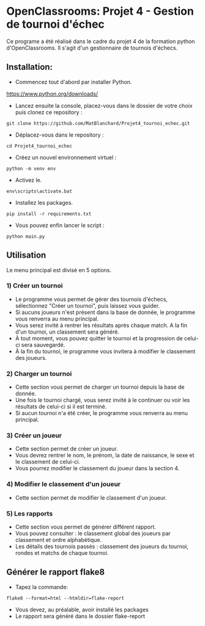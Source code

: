 # OpenClassrooms: Projet 4 - Gestion de tournoi d'échec
Ce programe a été réalisé dans le cadre du projet 4 de la formation python d'OpenClassrooms. Il s'agit d'un gestionnaire de tournois d'échecs.
## Installation:
- Commencez tout d'abord par installer Python.

https://www.python.org/downloads/
- Lancez ensuite la console, placez-vous dans le dossier de votre choix puis clonez ce repository :
```
git clone https://github.com/MatBlanchard/Projet4_tournoi_echec.git
```
- Déplacez-vous dans le repository :
```
cd Projet4_tournoi_echec
```
- Créez un nouvel environnement virtuel :
```
python -m venv env
```
- Activez le.
```
env\scripts\activate.bat
```
- Installez les packages.
```
pip install -r requirements.txt
```
- Vous pouvez enfin lancer le script :
```
python main.py
```
## Utilisation
Le menu principal est divisé en 5 options.
### 1) Créer un tournoi
- Le programme vous permet de gérer des tournois d'échecs, sélectionnez "Créer un tournoi", puis laissez vous guider.
- Si aucuns joueurs n'est présent dans la base de donnée, le programme vous renverra au menu principal.
- Vous serez invité à rentrer les résultats après chaque match. A la fin d'un tournoi, un classement sera généré.
- À tout moment, vous pouvez quitter le tournoi et la progression de celui-ci sera sauvegardé.
- À la fin du tournoi, le programme vous invitera à modifier le classement des joueurs.
### 2) Charger un tournoi
- Cette section vous permet de charger un tournoi depuis la base de donnée.
- Une fois le tournoi chargé, vous serez invité à le continuer ou voir les résultats de celui-ci si il est terminé. 
- Si aucun tournoi n'a été créer, le programme vous renverra au menu principal.
### 3) Créer un joueur
- Cette section permet de créer un joueur.
- Vous devrez rentrer le nom, le prénom, la date de naissance, le sexe et le classement de celui-ci.
- Vous pourrez modifier le classement du joueur dans la section 4.
### 4) Modifier le classement d'un joueur
- Cette section permet de modifier le classement d'un joueur.
### 5) Les rapports
- Cette section vous permet de générer différent rapport.
- Vous pouvez consulter : le classement global des joueurs par classement et ordre alphabétique.
- Les détails des tournois passés : classement des joueurs du tournoi, rondes et matchs de chaque tournoi.
## Générer le rapport flake8
- Tapez la commande:
```
flake8 --format=html --htmldir=flake-report
```
- Vous devez, au préalable, avoir installé les packages
- Le rapport sera généré dans le dossier flake-report